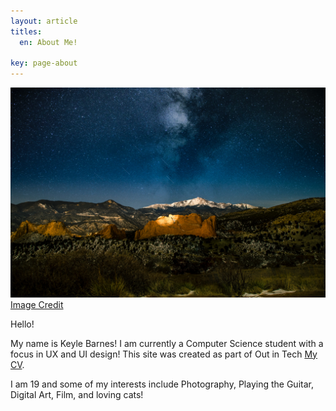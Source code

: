 ```yaml
---
layout: article
titles:
  en: About Me!

key: page-about
---
```

![](/assets/images/aboutmebanner.jpg)
[Image Credit](https://unsplash.com/photos/N_tcaOWTSQQ "Night time sky with stars visible with mountain with snow on it")

Hello!

My name is Keyle Barnes! I am currently a Computer Science student with a focus in UX and UI design! This site was created as part of Out in Tech [My CV](/cv).

I am 19 and some of my interests include Photography, Playing the Guitar, Digital Art, Film, and loving cats! 
